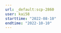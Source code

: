 ```yaml
---
url: _default:scp-2860
user: kai58
starttime: "2022-08-10"
endtime: "2022-10-10"
---
```

<reserve />